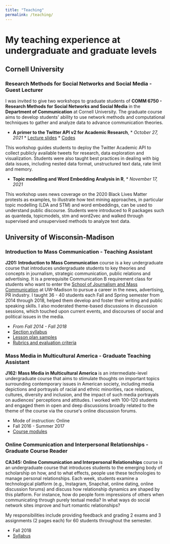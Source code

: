 ```yaml
---
title: "Teaching"
permalink: /teaching/
---
```


My teaching experience at undergraduate and graduate levels
======

## Cornell University

### Research Methods for Social Networks and Social Media - Guest Lecturer

I was invited to give two workshops to graduate students of **COMM 6750 - Research Methods for Social Networks and Social Media** in the **Department of Communication** at Cornell University. The graduate course aims to develop students' ability to use network methods and computational techniques to gather and analyze data to advance communication theories. 

 * **A primer to the Twitter API v2 for Academic Research**, 
        * _October 27, 2021_
        * [Lecture slides](http://chautong.github.io/files/twitter_workshop_Cornell.pdf)
        * [Codes](http://chautong.github.io/files/academictwitteR.html)
        
This workshop guides students to deploy the Twitter Academic API to collect publicly available tweets for research, data exploration and visualization. Students were also taught best practices in dealing with big data issues, including nested data format, unstructured text data, rate limit and memory. 

  * **Topic modelling and Word Embedding Analysis in R**, 
        * _November 17, 2021_

This workshop uses news coverage on the 2020 Black Lives Matter protests as examples, to illustrate how text mining approaches, in particular topic modelling (LDA and STM) and word embeddings, can be used to understand public discourse. Students were introduced to R packages such as quanteda, topicmodels, stm and word2vec and walked through supervised and unsupervised methods to analyze text data. 

## University of Wisconsin-Madison

### Introduction to Mass Communication - Teaching Assistant

  **J201: Introduction to Mass Communication** course is a key undergraduate course that introduces undergraduate students to key theories and concepts in journalism, strategic communication, public relations and advertising. It is a prerequisite Communication B requirement class for students who want to enter the [School of Journalism and Mass Communication](https://journalism.wisc.edu) at UW-Madison to pursue a career in the news, advertising, PR industry. I taught 36 - 40 students each Fall and Spring semester from 2014 through 2018, helped them develop and foster their writing and public speaking skills. I also moderated theme-based discussions in discussion sessions, which touched upon current events, and discourses of social and political issues in the media.
  
  * _From Fall 2014 - Fall 2018_
  * [Section syllabus](http://chautong.github.io/files/J201_SectionSyllabus_sample.pdf)
  * [Lesson plan samples](http://chautong.github.io/files/J201_LessonPlans.pdf)
  * [Rubrics and evaluation criteria](http://chautong.github.io/files/J201_Rubrics.pdf)
  
        
### Mass Media in Multicultural America - Graduate Teaching Assistant

  **J162: Mass Media in Multicultural America** is an intermediate-level undergraduate course that aims to stimulate thoughts on important topics surrounding contemporary issues in American society, including media depictions and portrayals of racial and ethnic minorities, race relations, cultures, diversity and inclusion, and the impact of such media portrayals on audiences' perceptions and attitudes. I worked with 100-120 students and engaged them in open and deep discussions broadly related to the theme of the course via the course's online discussion forums.
  
  * Mode of instruction: Online
  * Fall 2016 - Summer 2017
  * [Course modules](http://chautong.github.io/files/J162_MassMediaMulticulturalAmerica_modules.pdf)

  
### Online Communication and Interpersonal Relationships - Graduate Course Reader

  **CA345: Online Communication and Interpersonal Relationships** course is an undergraduate course that introduces students to the emerging body of scholarship on how, and to what effects, people use these technologies to manage personal relationships. Each week, students examine a technological platform (e.g., Instagram, Snapchat, online dating, online discussion forums) and discuss how relationship dynamics are shaped by this platform. For instance, how do people form impressions of others when communicating through purely textual media? In what ways do social network sites improve and hurt romantic relationships?

  My responsibilities include providing feedback and grading 2 exams and 3 assignments (2 pages each) for 60 students throughout the semester.

  * Fall 2018 
  * [Syllabus](http://chautong.github.io/files/CA345_Choi_Syllabus.pdf)

